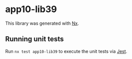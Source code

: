 # app10-lib39

This library was generated with [Nx](https://nx.dev).

## Running unit tests

Run `nx test app10-lib39` to execute the unit tests via [Jest](https://jestjs.io).
